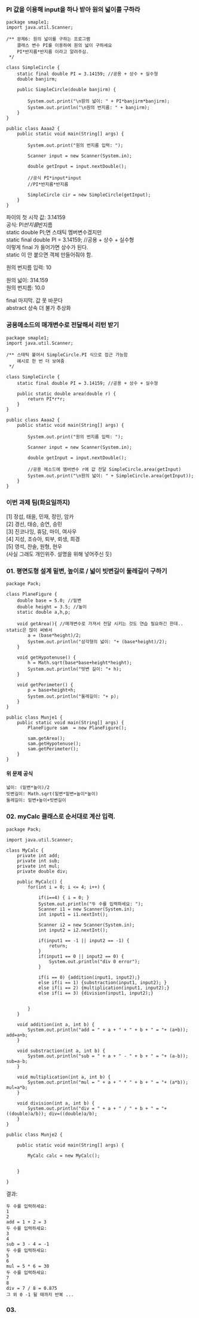### PI 값을 이용해 input을 하나 받아 원의 넓이를 구하라 
```
package smaple1;
import java.util.Scanner; 

/** 문제6: 원의 넓이를 구하는 프로그램 
  	클래스 변수 PI를 이용하여 원의 넓이 구하세요 
  	PI*반지름*반지름 이라고 알려주심. 
 */

class SimpleCircle {
	static final double PI = 3.14159; //공용 + 상수 + 실수형 
	double banjirm; 
	
	public SimpleCircle(double banjirm) {
		
		System.out.print("\n원의 넓이: " + PI*banjirm*banjirm);
		System.out.println("\n원의 번지름: " + banjirm);
	}
}

public class Aaaa2 {
	public static void main(String[] args) {
		
		System.out.print("원의 번지름 입력: ");
		
		Scanner input = new Scanner(System.in); 
		
		double getInput = input.nextDouble();  
		
		//공식 PI*input*input  
		//PI*반지름*반지름
		
		SimpleCircle cir = new SimpleCircle(getInput); 
	}
}
```
  
파이의 첫 시작 값: 3.14159  
공식: PI*반지름*반지름  
static double PI;면 스태틱 멤버변수겠지만  
static final double PI = 3.14159; //공용 + 상수 + 실수형  
이렇게 final 가 들어가면 상수가 된다.  
static 이 안 붙으면 객체 만들어줘야 함.  
  
원의 번지름 입력: 10  
  
원의 넓이: 314.159  
원의 번지름: 10.0  
  
final 마지막. 값 못 바꾼다  
abstract 상속 더 불가 추상화  
  
### 공용메소드의 매개변수로 전달해서 리턴 받기 
```
package smaple1;
import java.util.Scanner; 

/** 스태틱 붙어서 SimpleCircle.PI 식으로 접근 가능함 
 	예시로 한 번 더 보여줌 
 */

class SimpleCircle {
	static final double PI = 3.14159; //공용 + 상수 + 실수형 
	
	public static double area(double r) {
		return PI*r*r; 
	}
}

public class Aaaa2 {
	public static void main(String[] args) {
		
		System.out.print("원의 번지름 입력: ");
		
		Scanner input = new Scanner(System.in); 
		
		double getInput = input.nextDouble();  
		
		//공용 메소드에 멤버변수 r에 값 전달 SimpleCircle.area(getInput) 
		System.out.print("\n원의 넓이: " + SimpleCircle.area(getInput)); 
	}
}
```
  
### 이번 과제 팀(화요일까지)  
[1] 정섭, 태을, 민재, 정인, 암카  
[2] 경선, 태승, 승연, 승민  
[3] 진코나잉, 휴담, 마이, 여사우  
[4] 지성, 조슈아, 퇴부, 뢰생, 희경  
[5] 영석, 찬솔, 원형, 현우  
(사실 그래도 개인위주. 설명을 위해 넣어주신 듯)  
  
### 01. 평면도형 설계 밑변, 높이로 / 넓이 빗변길이 둘레길이 구하기 
```
package Pack;

class PlaneFigure {
	double base = 5.0; //밑변 
	double height = 3.5; //높이
	static double a,h,p; 
	
	void getArea(){ //매개변수로 가져서 전달 시키는 것도 연습 필요하긴 한데.. static은 많이 써봐서 
		a = (base*height)/2; 
		System.out.println("삼각형의 넓이: "+ (base*height)/2);
	}
	
	void getHypotenuse() {
		h = Math.sqrt(base*base+height*height);
		System.out.println("빗변 길이: "+ h);  
	}
	
	void getPerimeter() {
		p = base+height+h; 
		System.out.println("둘레길이: "+ p);
	}
}

public class Munje1 {
	public static void main(String[] args) {
		PlaneFigure sam  = new PlaneFigure();
		
		sam.getArea(); 
		sam.getHypotenuse(); 
		sam.getPerimeter(); 
	}
}
```
#### 위 문제 공식 
```
넓이: (밑변*높이)/2  
빗변길이: Math.sqrt(밑변*밑변+높이*높이)  
둘레길이: 밑변+높이+빗변길이  
```
  
### 02. myCalc 클래스로 순서대로 계산 입력. 
```
package Pack;

import java.util.Scanner;

class MyCalc {
	private int add; 
	private int sub; 
	private int mul; 
	private double div; 
	
	public MyCalc() {
		for(int i = 0; i <= 4; i++) {
			
			if(i==4) { i = 0; }
			System.out.println("두 수를 입력하세요: ");
			Scanner i1 = new Scanner(System.in); 
			int input1 = i1.nextInt(); 
			
			Scanner i2 = new Scanner(System.in); 
			int input2 = i2.nextInt(); 
			
			if(input1 == -1 || input2 == -1) {
				return; 
			}
			if(input1 == 0 || input2 == 0) {
				System.out.println("div 0 error");
			}
			
			if(i == 0) {addition(input1, input2);} 
			else if(i == 1) {substraction(input1, input2); }
			else if(i == 2) {multiplication(input1, input2);} 
			else if(i == 3) {division(input1, input2);} 
			
			
		}
	}
	
	void addition(int a, int b) {
		System.out.println("add = " + a + " + " + b + " = "+ (a+b)); add=a+b;
	}
	
	void substraction(int a, int b) {
		System.out.println("sub = " + a + " - " + b + " = "+ (a-b)); sub=a-b;
	}
	
	void multiplication(int a, int b) {
		System.out.println("mul = " + a + " * " + b + " = "+ (a*b)); mul=a*b;
	}
	
	void division(int a, int b) {
		System.out.println("div = " + a + " / " + b + " = "+ ((double)a/b)); div=((double)a/b);	
	}
}

public class Munje2 {

	public static void main(String[] args) {
		
		MyCalc calc = new MyCalc();
			
		
	}

}

```
  
결과:  
```
두 수를 입력하세요: 
1
2
add = 1 + 2 = 3
두 수를 입력하세요: 
3
4
sub = 3 - 4 = -1
두 수를 입력하세요: 
5
6
mul = 5 * 6 = 30
두 수를 입력하세요: 
7
8
div = 7 / 8 = 0.875
그 외 0 -1 될 때까지 반복 ... 
```

### 03. 
